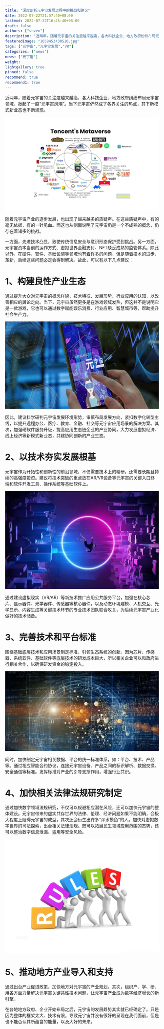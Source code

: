 ```yaml
---
title: "深度剖析元宇宙发展过程中的挑战和建议"
date: 2022-07-22T21:57:40+08:00
lastmod: 2022-07-22T16:45:40+08:00
draft: false
authors: ["seven"]
description: "近两年，随着元宇宙的关注度越来越高，各大科技企业、地方政府纷纷布局元宇宙领域，掀起了一股“元宇宙风潮”。当下元宇宙俨然成了各界关注的热点，其下新模式新业态也不断涌现。"
featuredImage: "1658453430510.jpg"
tags: ["元宇宙","元宇宙发展","VR"]
categories: ["news"]
news: ["元宇宙"]
weight: 
lightgallery: true
pinned: false
recommend: true
recommend1: true
---
```


近两年，随着元宇宙的关注度越来越高，各大科技企业、地方政府纷纷布局元宇宙领域，掀起了一股“元宇宙风潮”。当下元宇宙俨然成了各界关注的热点，其下新模式新业态也不断涌现。

![1](1658452481134.jpg)

随着元宇宙产业的逐步发展，也出现了越来越多的质疑声。在这些质疑声中，有的毫无依据，有的一针见血。而这也从侧面说明了元宇宙仍是一个不成熟的概念，仍存在着诸多的挑战。

一方面，先进技术凸显，致使传统信息安全与意识形态保护受到挑战。另一方面，元宇宙资本当前的运作方式、虚拟世界金融支付、NFT缺乏成熟的监管体系。除此以外，在硬件、软件、基础设施等领域也有着许多的问题，但是随着技术的进步、革新，后续这些问题必定会得到解决。故此，可以有以下几点建议：

# **1、构建良性产业生态**

通过提升大众对元宇宙的概念样貌、技术特征、发展形势、行业应用的认知，以改善相应的舆论走向。当下，元宇宙虽然更多是在游戏领域发热，但这并不是说明它是一款游戏，它也可以通过数字赋能娱乐消费、行业应用、智慧城市等，帮助提升社会生产力。

![2](1658452503155.jpg)

因此，建议科学研判元宇宙发展环境形势，审慎布局发展方向，紧扣数字化转型主线，以提升远程办公、医疗、教育、金融、社交等元宇宙应用场景的解决方案。其次，加强硬软件服务升级，提高应用生态链企业的产业协同，大力发展虚拟经济、线上经济等新模式新业态，共建协同创新的产业生态。

# **2、以技术夯实发展根基**

元宇宙作为开拓性和创新性的前沿领域，不仅需要技术上的精研，还需要长期且持续的高强度投资。建议将技术突破的重点放在AR/VR设备等元宇宙的关键入口终端和软件开发工具、操作系统等基础软件上。

![3](1658452526108.jpg)

通过建设虚拟现实（VR/AR）等新技术推广应用公共服务平台，加强在核心芯片、显示器件、光学器件、传感器等核心器件，以及动态环境建模、人机交互、光学显示、内容生成等关键技术环节的专业技术团队联合攻关，为后续元宇宙产业化做好的技术储备。

# **3、完善技术和平台标准**

围绕基础底层技术和应用场景制定标准，引领生态系统的创新。因为芯片、传感器、系统软件、基础软件等底层技术的研发成本巨大，所以相关企业可以和政府进行相关合作，以确保研发资金的稳定投入。

![4](1658452545393.jpg)

同时，加快制定元宇宙相关数据、平台的统一标准体系，如：平台、技术、产品等。通过相应智能合约协议，连接元宇宙设备、产品之间的标识解析、数据交换、安全通信等标准。发挥标准对产业的引导支撑作用，增强行业共识。

# **4、加快相关法律法规研究制定**

通过加快数字领域法规研究，不仅可以规避相应潜在风险，还可以加快元宇宙的整体建设。元宇宙带来的虚实共存世界的法律、伦理、经济问题如果不能明确，会极大程度上阻碍元宇宙的成型，其次还会衍生出许多“浑水摸鱼”的人。加快对虚拟数字世界的司法探索，出台相关法律法规。既可以拓展民生领域应用范围的态势，还可以整治数字信息泄漏、盗用等安全风险。

![5](1658452558837.jpg)

# **5、推动地方产业导入和支持**

通过出台产业促进政策，加快地方对元宇宙的产业规划。其次，组织产、学、研、用各方面力量解决元宇宙关键共性技术问题，让元宇宙产业成为数字经济增长的新引擎。

在各地地方政府、企业开始布局之后，元宇宙的发展趋势其实就已经确定了。只是因为整体的框架太大、技术有限，导致元宇宙并没有很好的呈现在我们面前，但是也不能否认其所蕴含的能量，以及大好的未来。